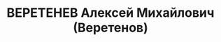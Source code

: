 ---
title: ВЕРЕТЕНЕВ Алексей Михайлович (Веретенов)
description: "Род. в 1900, Тверская губ., дер. Уходово, русский, б/п. Проживал: Иркутская\
  \ обл., г. Усолье-Сибирское. Начальник производственно-планового отдела на заводе\
  \ № 97 \n  Арестован 06.06.1937. Обв. по ст. ст. 58-1 \"а\", 58-8, 58-9, 58-11 УК\
  \ РСФСР. Приговор: ВК ВС СССР, 24.10.1937 – ВМН. Расстрелян 24.10.1937, г.Иркутск.\
  \ \n  Реабилитирован ВК ВС СССР 14.02.1959"
---